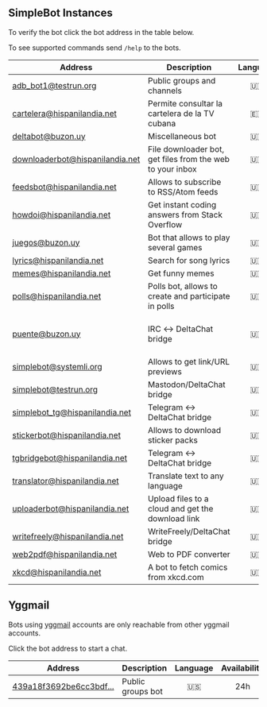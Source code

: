 ## SimpleBot Instances

To verify the bot click the bot address in the table below.

To see supported commands send `/help` to the bots.

| Address                           | Description                                                 | Language | Availability                           | Administrator |
| ------------------------------    | ----------------------------------------------------------- | :------: | :----------:                           | ------------- |
| [adb_bot1@testrun.org]            | Public groups and channels                                  | 🇺🇸       | 24h                                    | [adbenitez]   |
| [cartelera@hispanilandia.net]     | Permite consultar la cartelera de la TV cubana              | 🇪🇸       | 24h                                    | [adbenitez]   |
| [deltabot@buzon.uy]               | Miscellaneous bot                                           | 🇺🇸       | 24h                                    | [adbenitez]   |
| [downloaderbot@hispanilandia.net] | File downloader bot, get files from the web to your inbox   | 🇺🇸       | 24h                                    | [adbenitez]   |
| [feedsbot@hispanilandia.net]      | Allows to subscribe to RSS/Atom feeds                       | 🇺🇸       | 24h                                    | [adbenitez]   |
| [howdoi@hispanilandia.net]        | Get instant coding answers from Stack Overflow              | 🇺🇸       | 24h                                    | [adbenitez]   |
| [juegos@buzon.uy]                 | Bot that allows to play several games                       | 🇺🇸       | 24h                                    | [adbenitez]   |
| [lyrics@hispanilandia.net]        | Search for song lyrics                                      | 🇺🇸       | 24h                                    | [adbenitez]   |
| [memes@hispanilandia.net]         | Get funny memes                                             | 🇺🇸       | 24h                                    | [adbenitez]   |
| [polls@hispanilandia.net]         | Polls bot, allows to create and participate in polls        | 🇺🇸       | 24h                                    | [adbenitez]   |
| [puente@buzon.uy]                 | IRC ↔️ DeltaChat bridge                                      | 🇺🇸       | **OFFLINE** (IP banned by libera.chat) | [adbenitez]   |
| [simplebot@systemli.org]          | Allows to get link/URL previews                             | 🇺🇸       | 24h                                    | [adbenitez]   |
| [simplebot@testrun.org]           | Mastodon/DeltaChat bridge                                   | 🇺🇸       | 24h                                    | [adbenitez]   |
| simplebot_tg@hispanilandia.net    | Telegram ↔️ DeltaChat bridge                                 | 🇺🇸       | 24h                                    | [Yordante]    |
| [stickerbot@hispanilandia.net]    | Allows to download sticker packs                            | 🇺🇸       | 24h                                    | [adbenitez]   |
| tgbridgebot@hispanilandia.net     | Telegram ↔️ DeltaChat bridge                                 | 🇺🇸       | 24h                                    | [Nelson]      |
| [translator@hispanilandia.net]    | Translate text to any language                              | 🇺🇸       | 24h                                    | [adbenitez]   |
| [uploaderbot@hispanilandia.net]   | Upload files to a cloud and get the download link           | 🇺🇸       | 24h                                    | [adbenitez]   |
| [writefreely@hispanilandia.net]   | WriteFreely/DeltaChat bridge                                | 🇺🇸       | 24h                                    | [adbenitez]   |
| [web2pdf@hispanilandia.net]       | Web to PDF converter                                        | 🇺🇸       | 24h                                    | [adbenitez]   |
| [xkcd@hispanilandia.net]          | A bot to fetch comics from xkcd.com                         | 🇺🇸       | 24h                                    | [adbenitez]   |

## Yggmail

Bots using [yggmail](https://github.com/neilalexander/yggmail) accounts are only reachable from other yggmail accounts.

Click the bot address to start a chat.

| Address                   | Description                                | Language | Availability | Administrator |
| ------------------------- | ------------------------------------------ | :------: | :----------: | ------------- |
| [439a18f3692be6cc3bdf...] | Public groups bot                          | 🇺🇸       | 24h          | [adbenitez]   |


[adbenitez]: mailto:adbenitez@nauta.cu
[Nelson]: mailto:nelsonr9608@nauta.cu
[Yordante]: mailto:aliandiaz94@nauta.cu

[439a18f3692be6cc3bdf...]: mailto:439a18f3692be6cc3bdf724994d6027a1dc457ef8adf33d68564205c03b3ad46@yggmail

[adb_bot1@testrun.org]: OPENPGP4FPR:8D0025A5DDA22D50EB38A731DC8D7EB24BECDFEB#a=adb%5Fbot1%40testrun.org&n=GroupsBot&i=N2ZpQ9wDKLq&s=lr1Z8T3TlOI
[cartelera@hispanilandia.net]: OPENPGP4FPR:D0E1D04F7CB4DF675FF40C16B8757470D98E7742#a=cartelera%40hispanilandia.net&n=Cartelera%20TV&i=bE_sYQa0JZD&s=eyf5eQIShJT
[deltabot@buzon.uy]: OPENPGP4FPR:C823D993CF37BF5D8C834F8F08505516CF8AB8C8#a=deltabot%40buzon.uy&n=Misc.%20Bot&i=YMorOP_2ppb&s=LX4bGaOhVu-
[feedsbot@hispanilandia.net]: OPENPGP4FPR:EDBCBD0131B2216D60F76FF46834D1E33169F00E#a=feedsbot%40hispanilandia.net&n=FeedsBot&i=7AYtkEyVmW8&s=1HWCvzIMM9M
[juegos@buzon.uy]: OPENPGP4FPR:85CDAF53B94CE36DBBE89ECEEDA17F967CD16E6F#a=juegos%40buzon.uy&n=GamesBot&i=TCR6GjYRBv1&s=-en0FSwYpxr
[howdoi@hispanilandia.net]: OPENPGP4FPR:118B1592A24183E6D1922F7C8A775F662D0B8DC4#a=howdoi%40hispanilandia.net&n=How%20do%20I%3F&i=JgugrCgP01u&s=7k9-7Z62Um7
[lyrics@hispanilandia.net]: OPENPGP4FPR:AAA362B3B891EDA4152DCF40D4A635364D5D9CA0#a=lyrics%40hispanilandia.net&n=LyricsBot&i=sM5oxC789zg&s=MyVVfdzw_cf
[memes@hispanilandia.net]: OPENPGP4FPR:2099C7D3744F3B62E0C11EE4CFED5478A92DA043#a=memes%40hispanilandia.net&n=Memes%20Bot&i=egz8nDAMV6q&s=oydmbu8ZV6j
[polls@hispanilandia.net]: OPENPGP4FPR:B47AB02369B0DC86C05E1F1825E7EB00BD917E8D#a=polls%40hispanilandia.net&n=PollsBot&i=4usXSVZ1y_q&s=s201RPZzEDW
[puente@buzon.uy]: OPENPGP4FPR:C329CB7A874F447E68D848E3EFBD8F4900871D0B#a=puente%40buzon.uy&n=IRC%20BRIDGE&i=VfVFWoRQnt-&s=oZ-qodJo7WG
[downloaderbot@hispanilandia.net]: OPENPGP4FPR:691D0D6C54B3EB3C7269DE06AFF7E6E40CA29CC6#a=downloaderbot%40hispanilandia.net&n=File%20Downloader&i=bKrjebiKATZ&s=rAhmRQERBa0
[uploaderbot@hispanilandia.net]: OPENPGP4FPR:9C9DA1499EDD478A80994B58C65D6348DFA09264#a=uploaderbot%40hispanilandia.net&n=File%20to%20Link&i=nB8AjS72u07&s=2WWEkH8MfBc
[simplebot@systemli.org]: OPENPGP4FPR:C279D87A58562AE0BF85A35049E574DFB70EE9B5#a=simplebot%40systemli.org&n=WWW&i=93IBFH5P-MA&s=-NmZ3RcnHVM
[simplebot@testrun.org]: OPENPGP4FPR:3CD6F460C18365C226A3115E5D5DCC2B68286A7A#a=simplebot%40testrun.org&n=MASTODON%20BRIDGE&i=vliFxNkyG5I&s=CEHn5i91saa
[translator@hispanilandia.net]: OPENPGP4FPR:F6948DDA3046531A190F26FBCBD3E8DC2F7924CB#a=translator%40hispanilandia.net&n=Translator%20Bot&i=wMuG5nircgB&s=Q4r26QE7prU
[writefreely@hispanilandia.net]: OPENPGP4FPR:B6F03DA7D8DF8EB6EE7E0D030A8E0B513E40D443#a=writefreely%40hispanilandia.net&n=WriteFreelyBot&i=r45fDGvqhcK&s=ZpEkv_FWyRl
[xkcd@hispanilandia.net]: OPENPGP4FPR:8CFCEA1E7CB8E914457D98E47AAD060AD1EBF992#a=xkcd%40hispanilandia.net&n=xkcd%20bot&i=pYj-Ex5wh-m&s=ktkqonTzmkK
[stickerbot@hispanilandia.net]: OPENPGP4FPR:505ABCB5FE466D5A74A0FD1A33B81CFE12CD0A8D#a=stickerbot%40hispanilandia.net&n=StickerBot&i=wM2bpwc2EzK&s=5YAwTNLcJhp
[web2pdf@hispanilandia.net]: OPENPGP4FPR:90F3B4441063F3C770FCD8FEE218583044B7032D#a=web2pdf%40hispanilandia.net&n=web2pdf&i=iX-CDo5AitT&s=NorJEYpieER
